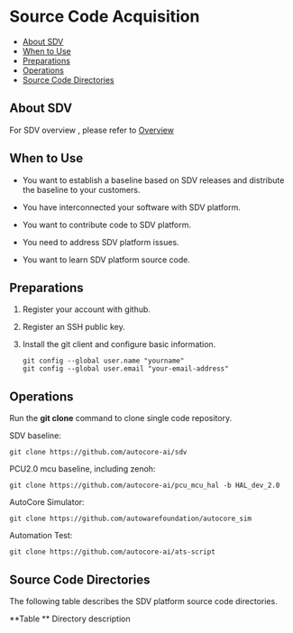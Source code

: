 # Source Code Acquisition

-   [About SDV](#about-sdv)
-   [When to Use](#when-to-use)
-   [Preparations](#preparations)
-   [Operations](#operations)
-   [Source Code Directories](#source-code-directories)

## About SDV
For SDV overview , please refer to [Overview](../README.md#overview)

## When to Use

-   You want to establish a baseline based on SDV releases and distribute the baseline to your customers.

-   You have interconnected your software with SDV platform.

-   You want to contribute code to SDV platform.

-   You need to address SDV platform issues.

-   You want to learn SDV platform source code.


## Preparations

1.  Register your account with github.
2.  Register an SSH public key.
3.  Install the git client and configure basic information.

    ```
    git config --global user.name "yourname"
    git config --global user.email "your-email-address"
    ```

## Operations 

Run the  **git clone**  command to clone single code repository.

SDV baseline:

```
git clone https://github.com/autocore-ai/sdv
```

PCU2.0 mcu baseline, including zenoh:

```
git clone https://github.com/autocore-ai/pcu_mcu_hal -b HAL_dev_2.0
```
AutoCore Simulator:

```
git clone https://github.com/autowarefoundation/autocore_sim
```

Automation Test:

```
git clone https://github.com/autocore-ai/ats-script
```

## Source Code Directories 

The following table describes the SDV platform source code directories.

**Table  **  Directory description
